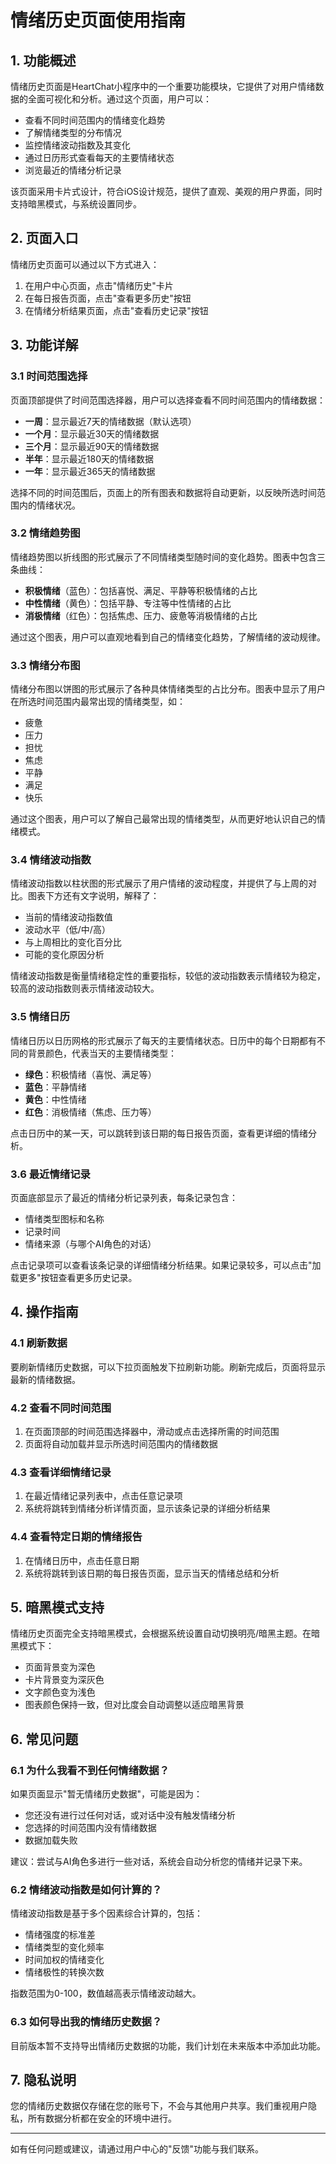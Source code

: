 # 情绪历史页面使用指南

## 1. 功能概述

情绪历史页面是HeartChat小程序中的一个重要功能模块，它提供了对用户情绪数据的全面可视化和分析。通过这个页面，用户可以：

- 查看不同时间范围内的情绪变化趋势
- 了解情绪类型的分布情况
- 监控情绪波动指数及其变化
- 通过日历形式查看每天的主要情绪状态
- 浏览最近的情绪分析记录

该页面采用卡片式设计，符合iOS设计规范，提供了直观、美观的用户界面，同时支持暗黑模式，与系统设置同步。

## 2. 页面入口

情绪历史页面可以通过以下方式进入：

1. 在用户中心页面，点击"情绪历史"卡片
2. 在每日报告页面，点击"查看更多历史"按钮
3. 在情绪分析结果页面，点击"查看历史记录"按钮

## 3. 功能详解

### 3.1 时间范围选择

页面顶部提供了时间范围选择器，用户可以选择查看不同时间范围内的情绪数据：

- **一周**：显示最近7天的情绪数据（默认选项）
- **一个月**：显示最近30天的情绪数据
- **三个月**：显示最近90天的情绪数据
- **半年**：显示最近180天的情绪数据
- **一年**：显示最近365天的情绪数据

选择不同的时间范围后，页面上的所有图表和数据将自动更新，以反映所选时间范围内的情绪状况。

### 3.2 情绪趋势图

情绪趋势图以折线图的形式展示了不同情绪类型随时间的变化趋势。图表中包含三条曲线：

- **积极情绪**（蓝色）：包括喜悦、满足、平静等积极情绪的占比
- **中性情绪**（黄色）：包括平静、专注等中性情绪的占比
- **消极情绪**（红色）：包括焦虑、压力、疲惫等消极情绪的占比

通过这个图表，用户可以直观地看到自己的情绪变化趋势，了解情绪的波动规律。

### 3.3 情绪分布图

情绪分布图以饼图的形式展示了各种具体情绪类型的占比分布。图表中显示了用户在所选时间范围内最常出现的情绪类型，如：

- 疲惫
- 压力
- 担忧
- 焦虑
- 平静
- 满足
- 快乐

通过这个图表，用户可以了解自己最常出现的情绪类型，从而更好地认识自己的情绪模式。

### 3.4 情绪波动指数

情绪波动指数以柱状图的形式展示了用户情绪的波动程度，并提供了与上周的对比。图表下方还有文字说明，解释了：

- 当前的情绪波动指数值
- 波动水平（低/中/高）
- 与上周相比的变化百分比
- 可能的变化原因分析

情绪波动指数是衡量情绪稳定性的重要指标，较低的波动指数表示情绪较为稳定，较高的波动指数则表示情绪波动较大。

### 3.5 情绪日历

情绪日历以日历网格的形式展示了每天的主要情绪状态。日历中的每个日期都有不同的背景颜色，代表当天的主要情绪类型：

- **绿色**：积极情绪（喜悦、满足等）
- **蓝色**：平静情绪
- **黄色**：中性情绪
- **红色**：消极情绪（焦虑、压力等）

点击日历中的某一天，可以跳转到该日期的每日报告页面，查看更详细的情绪分析。

### 3.6 最近情绪记录

页面底部显示了最近的情绪分析记录列表，每条记录包含：

- 情绪类型图标和名称
- 记录时间
- 情绪来源（与哪个AI角色的对话）

点击记录项可以查看该条记录的详细情绪分析结果。如果记录较多，可以点击"加载更多"按钮查看更多历史记录。

## 4. 操作指南

### 4.1 刷新数据

要刷新情绪历史数据，可以下拉页面触发下拉刷新功能。刷新完成后，页面将显示最新的情绪数据。

### 4.2 查看不同时间范围

1. 在页面顶部的时间范围选择器中，滑动或点击选择所需的时间范围
2. 页面将自动加载并显示所选时间范围内的情绪数据

### 4.3 查看详细情绪记录

1. 在最近情绪记录列表中，点击任意记录项
2. 系统将跳转到情绪分析详情页面，显示该条记录的详细分析结果

### 4.4 查看特定日期的情绪报告

1. 在情绪日历中，点击任意日期
2. 系统将跳转到该日期的每日报告页面，显示当天的情绪总结和分析

## 5. 暗黑模式支持

情绪历史页面完全支持暗黑模式，会根据系统设置自动切换明亮/暗黑主题。在暗黑模式下：

- 页面背景变为深色
- 卡片背景变为深灰色
- 文字颜色变为浅色
- 图表颜色保持一致，但对比度会自动调整以适应暗黑背景

## 6. 常见问题

### 6.1 为什么我看不到任何情绪数据？

如果页面显示"暂无情绪历史数据"，可能是因为：

- 您还没有进行过任何对话，或对话中没有触发情绪分析
- 您选择的时间范围内没有情绪数据
- 数据加载失败

建议：尝试与AI角色多进行一些对话，系统会自动分析您的情绪并记录下来。

### 6.2 情绪波动指数是如何计算的？

情绪波动指数是基于多个因素综合计算的，包括：

- 情绪强度的标准差
- 情绪类型的变化频率
- 时间加权的情绪变化
- 情绪极性的转换次数

指数范围为0-100，数值越高表示情绪波动越大。

### 6.3 如何导出我的情绪历史数据？

目前版本暂不支持导出情绪历史数据的功能，我们计划在未来版本中添加此功能。

## 7. 隐私说明

您的情绪历史数据仅存储在您的账号下，不会与其他用户共享。我们重视用户隐私，所有数据分析都在安全的环境中进行。

---

如有任何问题或建议，请通过用户中心的"反馈"功能与我们联系。
